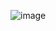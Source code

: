 ![image](https://github.com/Arno37/Menu_Maker/assets/140819974/239e4760-4791-41e4-9f6a-8a2f1c8c3b32)
